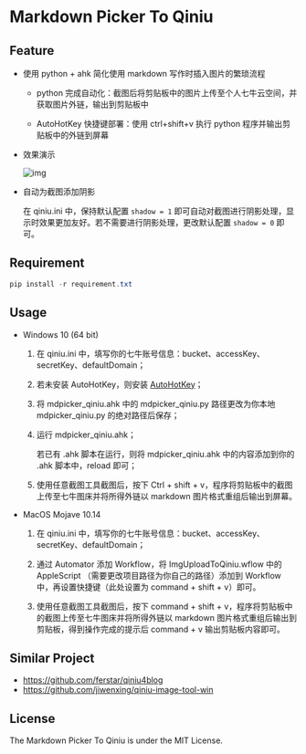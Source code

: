 # Markdown Picker To Qiniu

## Feature

- 使用 python + ahk 简化使用 markdown 写作时插入图片的繁琐流程

    - python 完成自动化：截图后将剪贴板中的图片上传至个人七牛云空间，并获取图片外链，输出到剪贴板中

    - AutoHotKey 快捷键部署：使用 ctrl+shift+v 执行 python 程序并输出剪贴板中的外链到屏幕

- 效果演示

    ![img](https://github.com/firejq/mdpicker-qiniu/blob/master/static/mdpicker-qiniu-presentation.gif)

- 自动为截图添加阴影

    在 qiniu.ini 中，保持默认配置 `shadow = 1` 即可自动对截图进行阴影处理，显示时效果更加友好。若不需要进行阴影处理，更改默认配置 `shadow = 0` 即可。
    

## Requirement

```powershell
pip install -r requirement.txt
```

## Usage

- Windows 10 (64 bit)

    1. 在 qiniu.ini 中，填写你的七牛账号信息：bucket、accessKey、secretKey、defaultDomain；

    1. 若未安装 AutoHotKey，则安装 [AutoHotKey](https://www.autohotkey.com/download/ahk-install.exe)；

    1. 将 mdpicker_qiniu.ahk 中的 mdpicker_qiniu.py 路径更改为你本地 mdpicker_qiniu.py 的绝对路径后保存；

    1. 运行 mdpicker_qiniu.ahk；

        若已有 .ahk 脚本在运行，则将 mdpicker_qiniu.ahk 中的内容添加到你的 .ahk 脚本中，reload 即可；

    1. 使用任意截图工具截图后，按下 Ctrl + shift + v，程序将剪贴板中的截图上传至七牛图床并将所得外链以 markdown 图片格式重组后输出到屏幕。

- MacOS Mojave 10.14

    1. 在 qiniu.ini 中，填写你的七牛账号信息：bucket、accessKey、secretKey、defaultDomain；
    
    1. 通过 Automator 添加 Workflow，将 ImgUploadToQiniu.wflow 中的 AppleScript （需要更改项目路径为你自己的路径）添加到 Workflow 中，再设置快捷键（此处设置为 command + shift + v）即可。
    
    1. 使用任意截图工具截图后，按下 command + shift + v，程序将剪贴板中的截图上传至七牛图床并将所得外链以 markdown 图片格式重组后输出到剪贴板，得到操作完成的提示后 command + v 输出剪贴板内容即可。

## Similar Project
- https://github.com/ferstar/qiniu4blog
- https://github.com/jiwenxing/qiniu-image-tool-win

## License
The Markdown Picker To Qiniu is under the MIT License.
